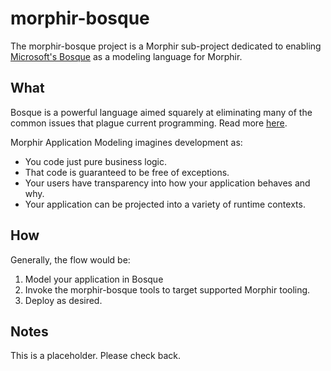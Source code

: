 # morphir-bosque

The morphir-bosque project is a Morphir sub-project dedicated to enabling [Microsoft's Bosque](https://github.com/microsoft/BosqueLanguage) as a modeling language for Morphir. 

## What
Bosque is a powerful language aimed squarely at eliminating many of the common issues that plague current programming.  Read more [here](https://www.microsoft.com/en-us/research/project/bosque-programming-language/).

Morphir Application Modeling imagines development as:
* You code just pure business logic.
* That code is guaranteed to be free of exceptions.
* Your users have transparency into how your application behaves and why.
* Your application can be projected into a variety of runtime contexts.

## How
Generally, the flow would be:
1. Model your application in Bosque
2. Invoke the morphir-bosque tools to target supported Morphir tooling.
3. Deploy as desired.

## Notes
This is a placeholder.  Please check back.
